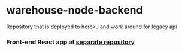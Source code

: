 # warehouse-node-backend
Repository that is deployed to heroku and work around for legacy api

### Front-end React app at [separate repository](https://github.com/rescawen/reaktor-warehouse-app)  
